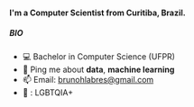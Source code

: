 #### I'm a Computer Scientist from Curitiba, Brazil.

##### BIO

- :computer: Bachelor in Computer Science (UFPR)
- 💬 Ping me about **data**, **machine learning**
- 📫 Email: [brunohlabres@gmail.com](brunohlabres@gmail.com)
- :rainbow: : LGBTQIA+
